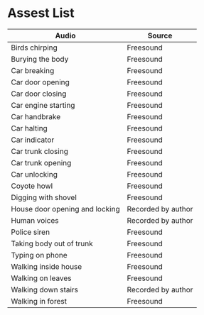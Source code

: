 # Assest List
Audio | Source
----------- | -----------
Birds chirping | Freesound
Burying the body | Freesound
Car breaking | Freesound
Car door opening | Freesound
Car door closing | Freesound
Car engine starting | Freesound
Car handbrake | Freesound
Car halting | Freesound
Car indicator | Freesound
Car trunk closing | Freesound
Car trunk opening | Freesound
Car unlocking | Freesound
Coyote howl | Freesound
Digging with shovel | Freesound
House door opening and locking | Recorded by author
Human voices | Recorded by author
Police siren | Freesound
Taking body out of trunk | Freesound
Typing on phone | Freesound
Walking inside house | Freesound
Walking on leaves | Freesound
Walking down stairs | Recorded by author
Walking in forest | Freesound
